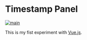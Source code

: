 # Timestamp Panel

[![main](https://github.com/chuhlomin/timestamp/workflows/main/badge.svg)](https://github.com/chuhlomin/timestamp/actions?query=workflow%3Amain)

This is my fist experiment with [Vue.js](https://vuejs.org).

